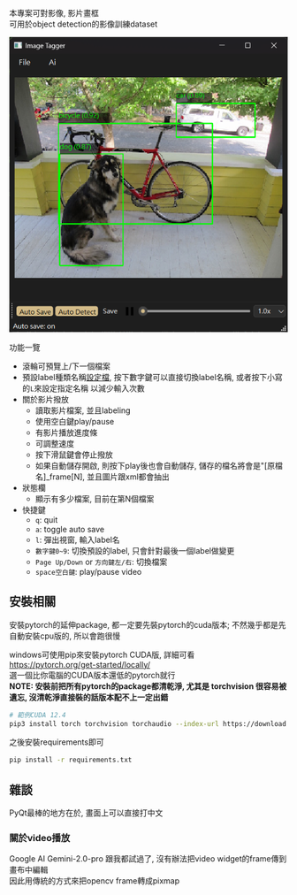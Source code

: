 本專案可對影像, 影片畫框  
可用於object detection的影像訓練dataset  

![system gui](./asset/system_gui.png)

功能一覽
- 滾輪可預覽上/下一個檔案
- 預設label種類名稱[設定檔](./config/static.yaml), 按下數字鍵可以直接切換label名稱, 或者按下小寫的`L`來設定指定名稱
  以減少輸入次數
- 關於影片撥放
  - 讀取影片檔案, 並且labeling
  - 使用空白鍵play/pause
  - 有影片播放進度條
  - 可調整速度
  - 按下滑鼠鍵會停止撥放
  - 如果自動儲存開啟, 則按下play後也會自動儲存, 儲存的檔名將會是"[原檔名]_frame[N], 並且圖片跟xml都會抽出
- 狀態欄
  - 顯示有多少檔案, 目前在第N個檔案
- 快捷鍵
  - `q`: quit
  - `a`: toggle auto save
  - `l`: 彈出視窗, 輸入label名
  - `數字鍵0~9`: 切換預設的label, 只會針對最後一個label做變更
  - `Page Up/Down` or `方向鍵左/右`: 切換檔案
  - `space空白鍵`: play/pause video

## 安裝相關
安裝pytorch的延伸package, 都一定要先裝pytorch的cuda版本; 不然幾乎都是先自動安裝cpu版的, 所以會跑很慢

windows可使用pip來安裝pytorch CUDA版, 詳細可看  
https://pytorch.org/get-started/locally/  
選一個比你電腦的CUDA版本還低的pytorch就行  
**NOTE: 安裝前把所有pytorch的package都清乾淨, 尤其是 torchvision 很容易被遺忘, 沒清乾淨直接裝的話版本配不上一定出錯**
```bash
# 範例CUDA 12.4
pip3 install torch torchvision torchaudio --index-url https://download.pytorch.org/whl/cu124
```
之後安裝requirements即可
```bash
pip install -r requirements.txt
```

## 雜談
PyQt最棒的地方在於, 畫面上可以直接打中文

### 關於video播放
Google AI Gemini-2.0-pro 跟我都試過了, 沒有辦法把video widget的frame傳到畫布中編輯  
因此用傳統的方式來把opencv frame轉成pixmap  
